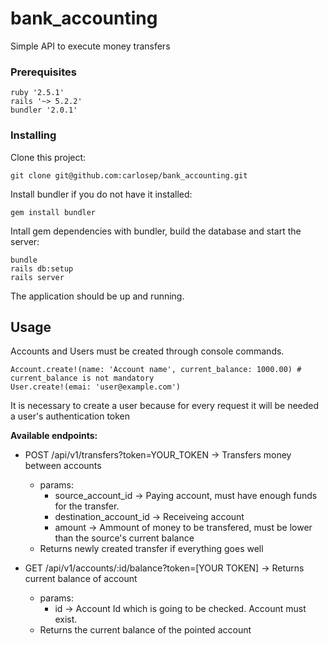 # bank_accounting

Simple API to execute money transfers

### Prerequisites

```
ruby '2.5.1'
rails '~> 5.2.2'
bundler '2.0.1'
```

### Installing

Clone this project:

```
git clone git@github.com:carlosep/bank_accounting.git
```

Install bundler if you do not have it installed:

```
gem install bundler
```

Intall gem dependencies with bundler, build the database and start the server:

```
bundle
rails db:setup
rails server
```
The application should be up and running.

## Usage

Accounts and Users must be created through console commands.

```
Account.create!(name: 'Account name', current_balance: 1000.00) # current_balance is not mandatory
User.create!(emai: 'user@example.com')
```
It is necessary to create a user because for every request it will be needed a user's authentication token

**Available endpoints:**

* POST /api/v1/transfers?token=YOUR_TOKEN -> Transfers money between accounts  
  * params:  
    * source_account_id -> Paying account, must have enough funds for the transfer.
    * destination_account_id -> Receiveing account
    * amount -> Ammount of money to be transfered, must be lower than the source's current balance
  * Returns newly created transfer if everything goes well

* GET /api/v1/accounts/:id/balance?token=[YOUR TOKEN] -> Returns current balance of account
  * params:
    * id -> Account Id which is going to be checked. Account must exist.
  * Returns the current balance of the pointed account
